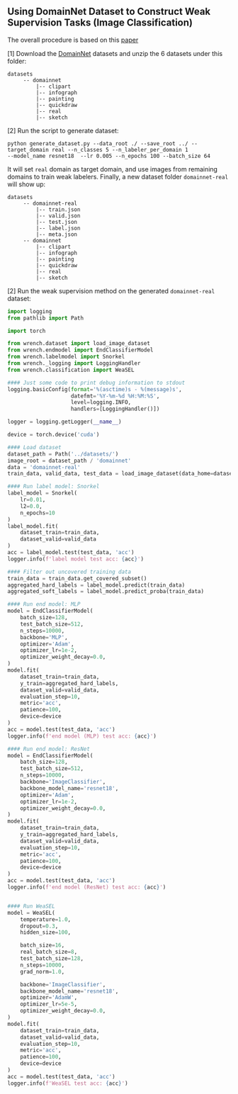 
## Using DomainNet Dataset to Construct Weak Supervision Tasks (Image Classification)

The overall procedure is based on this [paper](http://cs.brown.edu/people/sbach/files/mazzetto-icml21.pdf)

[1] Download the [DomainNet](http://ai.bu.edu/M3SDA/) datasets and unzip the 6 datasets under this folder: 

```
datasets 
     -- domainnet
         |-- clipart
         |-- infograph
         |-- painting
         |-- quickdraw
         |-- real
         |-- sketch
```


[2] Run the script to generate dataset:
```
python generate_dataset.py --data_root ./ --save_root ../ --target_domain real --n_classes 5 --n_labeler_per_domain 1 
--model_name resnet18  --lr 0.005 --n_epochs 100 --batch_size 64

```
It will set `real` domain as target domain, and use images from remaining domains to train weak labelers.
Finally, a new dataset folder `domainnet-real` will show up:
```
datasets 
     -- domainnet-real
         |-- train.json
         |-- valid.json
         |-- test.json
         |-- label.json
         |-- meta.json
     -- domainnet
         |-- clipart
         |-- infograph
         |-- painting
         |-- quickdraw
         |-- real
         |-- sketch
```

[2] Run the weak supervision method on the generated `domainnet-real` dataset:

```python
import logging
from pathlib import Path

import torch

from wrench.dataset import load_image_dataset
from wrench.endmodel import EndClassifierModel
from wrench.labelmodel import Snorkel
from wrench._logging import LoggingHandler
from wrench.classification import WeaSEL

#### Just some code to print debug information to stdout
logging.basicConfig(format='%(asctime)s - %(message)s',
                    datefmt='%Y-%m-%d %H:%M:%S',
                    level=logging.INFO,
                    handlers=[LoggingHandler()])

logger = logging.getLogger(__name__)

device = torch.device('cuda')

#### Load dataset
dataset_path = Path('../datasets/')
image_root = dataset_path / 'domainnet'
data = 'domainnet-real'
train_data, valid_data, test_data = load_image_dataset(data_home=dataset_path, dataset=data, image_root_path=image_root, preload_image=True, extract_feature=True)

#### Run label model: Snorkel
label_model = Snorkel(
    lr=0.01,
    l2=0.0,
    n_epochs=10
)
label_model.fit(
    dataset_train=train_data,
    dataset_valid=valid_data
)
acc = label_model.test(test_data, 'acc')
logger.info(f'label model test acc: {acc}')

#### Filter out uncovered training data
train_data = train_data.get_covered_subset()
aggregated_hard_labels = label_model.predict(train_data)
aggregated_soft_labels = label_model.predict_proba(train_data)

#### Run end model: MLP
model = EndClassifierModel(
    batch_size=128,
    test_batch_size=512,
    n_steps=10000,
    backbone='MLP',
    optimizer='Adam',
    optimizer_lr=1e-2,
    optimizer_weight_decay=0.0,
)
model.fit(
    dataset_train=train_data,
    y_train=aggregated_hard_labels,
    dataset_valid=valid_data,
    evaluation_step=10,
    metric='acc',
    patience=100,
    device=device
)
acc = model.test(test_data, 'acc')
logger.info(f'end model (MLP) test acc: {acc}')

#### Run end model: ResNet
model = EndClassifierModel(
    batch_size=128,
    test_batch_size=512,
    n_steps=10000,
    backbone='ImageClassifier',
    backbone_model_name='resnet18',
    optimizer='Adam',
    optimizer_lr=1e-2,
    optimizer_weight_decay=0.0,
)
model.fit(
    dataset_train=train_data,
    y_train=aggregated_hard_labels,
    dataset_valid=valid_data,
    evaluation_step=10,
    metric='acc',
    patience=100,
    device=device
)
acc = model.test(test_data, 'acc')
logger.info(f'end model (ResNet) test acc: {acc}')


#### Run WeaSEL
model = WeaSEL(
    temperature=1.0,
    dropout=0.3,
    hidden_size=100,

    batch_size=16,
    real_batch_size=8,
    test_batch_size=128,
    n_steps=10000,
    grad_norm=1.0,

    backbone='ImageClassifier',
    backbone_model_name='resnet18',
    optimizer='AdamW',
    optimizer_lr=5e-5,
    optimizer_weight_decay=0.0,
)
model.fit(
    dataset_train=train_data,
    dataset_valid=valid_data,
    evaluation_step=10,
    metric='acc',
    patience=100,
    device=device
)
acc = model.test(test_data, 'acc')
logger.info(f'WeaSEL test acc: {acc}')

```

